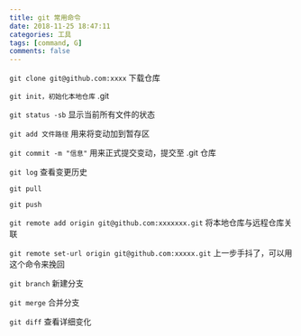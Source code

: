 ```yaml
---
title: git 常用命令
date: 2018-11-25 18:47:11
categories: 工具
tags: [command, G]
comments: false
---
```


`git clone git@github.com:xxxx` 下载仓库

`git init，初始化本地仓库` .git

`git status -sb` 显示当前所有文件的状态

`git add 文件路径` 用来将变动加到暂存区

`git commit -m "信息"` 用来正式提交变动，提交至 .git 仓库

`git log` 查看变更历史

`git pull` 

`git push`

`git remote add origin git@github.com:xxxxxxx.git` 将本地仓库与远程仓库关联

`git remote set-url origin git@github.com:xxxxx.git` 上一步手抖了，可以用这个命令来挽回

`git branch` 新建分支

`git merge` 合并分支

`git diff` 查看详细变化
